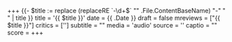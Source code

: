 +++
{{- $title := replace (replaceRE `-\d+$` "" .File.ContentBaseName)  "-" " " | title }}
title = '{{ $title }}'
date = {{ .Date }}
draft = false
mreviews = ["{{ $title }}"]
critics = ['']
subtitle = ""
media = 'audio'
source = ''
captio = ""
score = 
+++
